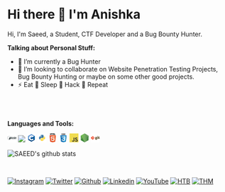 # Hi there 👋 I'm Anishka

Hi, I'm Saeed, a Student, CTF Developer and a Bug Bounty Hunter.

**Talking about Personal Stuff:**

- 🌱 I’m currently a Bug Hunter 
- 👯 I’m looking to collaborate on Website Penetration Testing Projects, Bug Bounty Hunting or maybe on some other good projects.
- ⚡ Eat :arrows_counterclockwise: Sleep :arrows_counterclockwise: Hack :arrows_counterclockwise: Repeat 

&nbsp;
<br>
<br>
<br>
**Languages and Tools:**

<code><img height="20" src="https://raw.githubusercontent.com/github/explore/80688e429a7d4ef2fca1e82350fe8e3517d3494d/topics/bash/bash.png"></code>
<code><img height="20" src="https://kislayverma.com/wp-content/uploads/2020/07/gopher-go.jpg"></code>
<code><img height="20" src="https://raw.githubusercontent.com/github/explore/80688e429a7d4ef2fca1e82350fe8e3517d3494d/topics/c/c.png"></code>
<code><img height="20" src="https://raw.githubusercontent.com/github/explore/80688e429a7d4ef2fca1e82350fe8e3517d3494d/topics/python/python.png"></code>
<code><img height="20" src="https://raw.githubusercontent.com/github/explore/80688e429a7d4ef2fca1e82350fe8e3517d3494d/topics/html/html.png"></code>
<code><img height="20" src="https://raw.githubusercontent.com/github/explore/80688e429a7d4ef2fca1e82350fe8e3517d3494d/topics/css/css.png"></code>
<code><img height="20" src="https://raw.githubusercontent.com/github/explore/80688e429a7d4ef2fca1e82350fe8e3517d3494d/topics/javascript/javascript.png"></code>
<code><img height="20" src="https://raw.githubusercontent.com/github/explore/80688e429a7d4ef2fca1e82350fe8e3517d3494d/topics/nodejs/nodejs.png"></code>
<code><img height="20" src="https://raw.githubusercontent.com/github/explore/80688e429a7d4ef2fca1e82350fe8e3517d3494d/topics/git/git.png"></code>


![SAEED's github stats](https://github-readme-stats.vercel.app/api?username=zerodayrat&show_icons=true&hide_border=true)

</samp><br>

[![Instagram](https://img.shields.io/badge/-Instagram-bc2a8d?style=flat&logo=Instagram&logoColor=white)](https://instagram.com/zerodayrat)
[![Twitter](https://img.shields.io/badge/-Twitter-00acee?style=flat&logo=Twitter&logoColor=white)](https://twitter.com/zerodayrat)
[![Github](https://img.shields.io/badge/-Github-000000?style=flat&logo=Github&logoColor=white)](https://github.com/zerodayrat)
[![Linkedin](https://img.shields.io/badge/-LinkedIn-0e76a8?style=flat&logo=Linkedin&logoColor=white)](https://linkedin.com/in/zerodayrat)
[![YouTube](https://img.shields.io/badge/-YouTube-FC2503?style=flat&logo=YouTube&logoColor=white)](https://www.youtube.com/channel/UC5-rod7DAnKByoZmFjNZ4vg)
[![HTB](https://img.shields.io/badge/-HackTheBox-000000?style=flat&logo=codesandbox&logoColor=9FEF00)](https://www.hackthebox.eu/profile/zerodayrat)
[![THM](https://img.shields.io/badge/-TryHackMe-gray?style=flat&logo=icloud&logoColor=white)](https://tryhackme.com/p/FangX)
